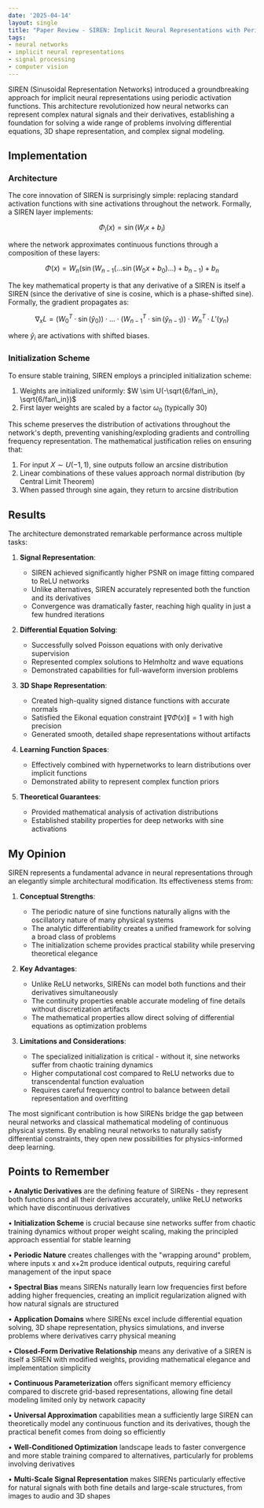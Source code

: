 ```yaml
---
date: '2025-04-14'
layout: single
title: "Paper Review - SIREN: Implicit Neural Representations with Periodic Activation Functions"
tags:
- neural networks
- implicit neural representations
- signal processing
- computer vision
---
```


SIREN (Sinusoidal Representation Networks) introduced a groundbreaking approach for implicit neural representations using periodic activation functions. This architecture revolutionized how neural networks can represent complex natural signals and their derivatives, establishing a foundation for solving a wide range of problems involving differential equations, 3D shape representation, and complex signal modeling.

## Implementation

### Architecture

The core innovation of SIREN is surprisingly simple: replacing standard activation functions with sine activations throughout the network. Formally, a SIREN layer implements:

$$\Phi_i(x) = \sin(W_i x + b_i)$$

where the network approximates continuous functions through a composition of these layers:

$$\Phi(x) = W_n(\sin(W_{n-1}(...\sin(W_0x + b_0)...) + b_{n-1}) + b_n$$

<!-- excerpt-end -->


The key mathematical property is that any derivative of a SIREN is itself a SIREN (since the derivative of sine is cosine, which is a phase-shifted sine). Formally, the gradient propagates as:

$$\nabla_x L = (W_0^T \cdot \sin(\hat{y}_0)) \cdot ... \cdot (W_{n-1}^T \cdot \sin(\hat{y}_{n-1})) \cdot W_n^T \cdot L'(y_n)$$

where $\hat{y}_i$ are activations with shifted biases.

### Initialization Scheme

To ensure stable training, SIREN employs a principled initialization scheme:

1. Weights are initialized uniformly: $W \sim U(-\sqrt{6/fan\_in}, \sqrt{6/fan\_in})$
2. First layer weights are scaled by a factor $\omega_0$ (typically 30)

This scheme preserves the distribution of activations throughout the network's depth, preventing vanishing/exploding gradients and controlling frequency representation. The mathematical justification relies on ensuring that:

1. For input $X \sim U(-1,1)$, sine outputs follow an arcsine distribution
2. Linear combinations of these values approach normal distribution (by Central Limit Theorem)
3. When passed through sine again, they return to arcsine distribution

## Results

The architecture demonstrated remarkable performance across multiple tasks:

1. **Signal Representation**:
   - SIREN achieved significantly higher PSNR on image fitting compared to ReLU networks
   - Unlike alternatives, SIREN accurately represented both the function and its derivatives
   - Convergence was dramatically faster, reaching high quality in just a few hundred iterations

2. **Differential Equation Solving**:
   - Successfully solved Poisson equations with only derivative supervision
   - Represented complex solutions to Helmholtz and wave equations
   - Demonstrated capabilities for full-waveform inversion problems

3. **3D Shape Representation**:
   - Created high-quality signed distance functions with accurate normals
   - Satisfied the Eikonal equation constraint $\|\nabla\Phi(x)\| = 1$ with high precision
   - Generated smooth, detailed shape representations without artifacts

4. **Learning Function Spaces**:
   - Effectively combined with hypernetworks to learn distributions over implicit functions
   - Demonstrated ability to represent complex function priors

5. **Theoretical Guarantees**:
   - Provided mathematical analysis of activation distributions
   - Established stability properties for deep networks with sine activations

## My Opinion

SIREN represents a fundamental advance in neural representations through an elegantly simple architectural modification. Its effectiveness stems from:

1. **Conceptual Strengths**:
   - The periodic nature of sine functions naturally aligns with the oscillatory nature of many physical systems
   - The analytic differentiability creates a unified framework for solving a broad class of problems
   - The initialization scheme provides practical stability while preserving theoretical elegance

2. **Key Advantages**:
   - Unlike ReLU networks, SIRENs can model both functions and their derivatives simultaneously
   - The continuity properties enable accurate modeling of fine details without discretization artifacts
   - The mathematical properties allow direct solving of differential equations as optimization problems

3. **Limitations and Considerations**:
   - The specialized initialization is critical - without it, sine networks suffer from chaotic training dynamics
   - Higher computational cost compared to ReLU networks due to transcendental function evaluation
   - Requires careful frequency control to balance between detail representation and overfitting

The most significant contribution is how SIRENs bridge the gap between neural networks and classical mathematical modeling of continuous physical systems. By enabling neural networks to naturally satisfy differential constraints, they open new possibilities for physics-informed deep learning.

## Points to Remember

• **Analytic Derivatives** are the defining feature of SIRENs - they represent both functions and all their derivatives accurately, unlike ReLU networks which have discontinuous derivatives

• **Initialization Scheme** is crucial because sine networks suffer from chaotic training dynamics without proper weight scaling, making the principled approach essential for stable learning

• **Periodic Nature** creates challenges with the "wrapping around" problem, where inputs x and x+2π produce identical outputs, requiring careful management of the input space

• **Spectral Bias** means SIRENs naturally learn low frequencies first before adding higher frequencies, creating an implicit regularization aligned with how natural signals are structured

• **Application Domains** where SIRENs excel include differential equation solving, 3D shape representation, physics simulations, and inverse problems where derivatives carry physical meaning

• **Closed-Form Derivative Relationship** means any derivative of a SIREN is itself a SIREN with modified weights, providing mathematical elegance and implementation simplicity

• **Continuous Parameterization** offers significant memory efficiency compared to discrete grid-based representations, allowing fine detail modeling limited only by network capacity

• **Universal Approximation** capabilities mean a sufficiently large SIREN can theoretically model any continuous function and its derivatives, though the practical benefit comes from doing so efficiently

• **Well-Conditioned Optimization** landscape leads to faster convergence and more stable training compared to alternatives, particularly for problems involving derivatives

• **Multi-Scale Signal Representation** makes SIRENs particularly effective for natural signals with both fine details and large-scale structures, from images to audio and 3D shapes